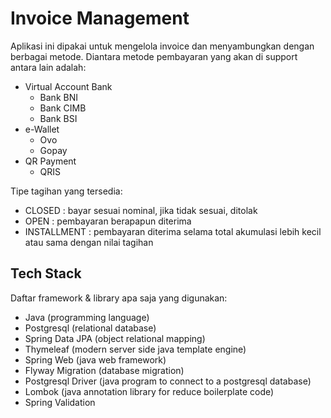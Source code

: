 # Invoice Management

Aplikasi ini dipakai untuk mengelola invoice dan menyambungkan dengan berbagai metode. Diantara metode pembayaran yang akan di support antara lain adalah:

* Virtual Account Bank
    * Bank BNI
    * Bank CIMB
    * Bank BSI
* e-Wallet
    * Ovo
    * Gopay
* QR Payment
    * QRIS

Tipe tagihan yang tersedia:

  * CLOSED : bayar sesuai nominal, jika tidak sesuai, ditolak
  * OPEN : pembayaran berapapun diterima
  * INSTALLMENT : pembayaran diterima selama total akumulasi lebih kecil atau sama dengan nilai tagihan

## Tech Stack
Daftar framework & library apa saja yang digunakan:
* Java (programming language)
* Postgresql (relational database)
* Spring Data JPA (object relational mapping)
* Thymeleaf (modern server side java template engine)
* Spring Web (java web framework)
* Flyway Migration (database migration)
* Postgresql Driver (java program to connect to a postgresql database)
* Lombok (java annotation library for reduce boilerplate code)
* Spring Validation
